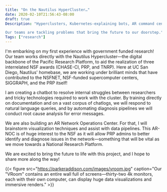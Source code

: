 ```yaml
---
title: "On the Nautilus HyperCluster…"
date: 2020-02-10T21:56:43-08:00
draft: true
Description: "Hyperclusters, Kubernetes-explaining bots, AR command centers, oh my!

Our teams are tackling problems that bring the future to our doorstep."
Tags: ["research"]
---
```


I'm embarking on my first experience with government funded research! Our team works directly with the Nautilus Hypercluster—the digital backbone of the Pacific Research Platform, to aid the realization of three interrelated NSF awards (CHASE-CI, PRP, and TNRP). Here at UC San Diego, Nautilus' homebase, we are working under brilliant minds that have contributed to the NSFNET, NSF-funded supercomputer centers, SIGGRAPH, and the PRP itself!

I am creating a chatbot to resolve internal struggles between researchers and tricky technologies required to work with the cluster. By training directly on documentation and on a vast corpus of chatlogs, we will respond to natural language queries, and by automating diagnosis pipelines we will conduct root cause analysis for error messages.

We are also building an AR Network Operations Center. For that, I will brainstorm visualization techniques and assist with data pipelines. This AR-NOC is of huge interest to the NSF as it will allow PRP admins to better identify and diagnose issues in the network—something that will be vital as we move towards a National Research Platform.

We are excited to bring the future to life with this project, and I hope to share more along the way!

{{< figure src="https://parkeraddison.com/images/vroom.jpg" caption="Our \"VRoom\" contains an entire wall full of screens—thirty-two 4k monitors, each with their own computer, can display huge data visualizations and immersive renders." >}}